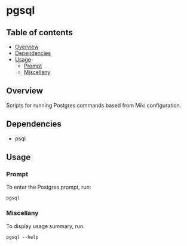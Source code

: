 pgsql
=====


<a name="toc">Table of contents</a>
-----------------------------------

- [Overview](#overview)
- [Dependencies](#dependencies)
- [Usage](#usage)
  + [Prompt](#prompt)
  + [Miscellany](#miscellany)


<a name="overview">Overview</a>
-------------------------------

Scripts for running Postgres commands based from Miki configuration.


<a name="dependencies">Dependencies</a>
---------------------------------------

- psql


<a name="usage">Usage</a>
-------------------------

### <a name="prompt">Prompt</a>

To enter the Postgres prompt, run:

    pgsql


### <a name="miscellany">Miscellany</a>

To display usage summary, run:

    pgsql --help
